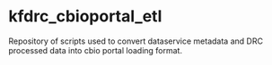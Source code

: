 # kfdrc_cbioportal_etl
Repository of scripts used to convert dataservice metadata and DRC processed data into cbio portal loading format.
